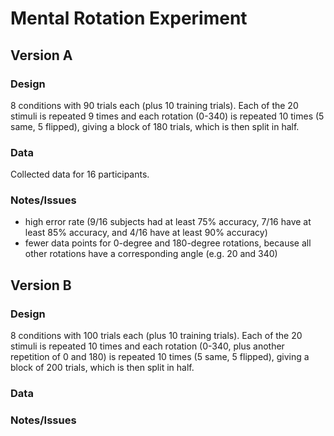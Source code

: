 # Mental Rotation Experiment

## Version A

### Design

8 conditions with 90 trials each (plus 10 training trials). Each of
the 20 stimuli is repeated 9 times and each rotation (0-340) is
repeated 10 times (5 same, 5 flipped), giving a block of 180 trials,
which is then split in half.

### Data

Collected data for 16 participants.

### Notes/Issues

* high error rate (9/16 subjects had at least 75% accuracy, 7/16 have
  at least 85% accuracy, and 4/16 have at least 90% accuracy)
* fewer data points for 0-degree and 180-degree rotations, because all
  other rotations have a corresponding angle (e.g. 20 and 340)

## Version B

### Design

8 conditions with 100 trials each (plus 10 training trials). Each of
the 20 stimuli is repeated 10 times and each rotation (0-340, plus
another repetition of 0 and 180) is repeated 10 times (5 same, 5
flipped), giving a block of 200 trials, which is then split in half.

### Data

### Notes/Issues

